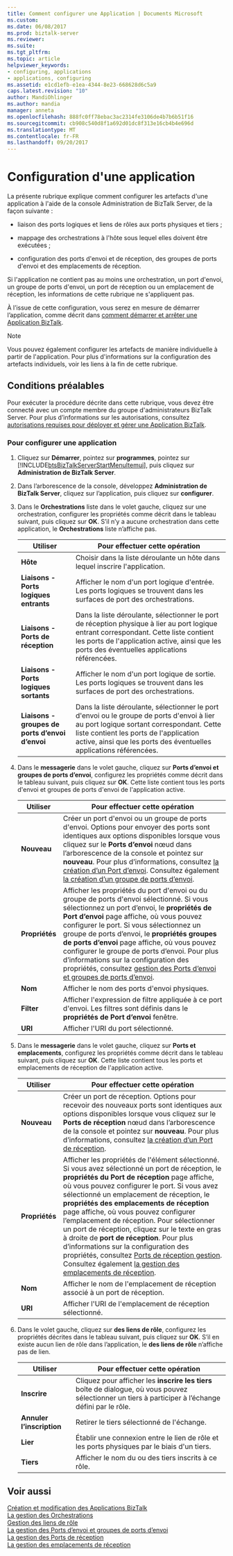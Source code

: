 ```yaml
---
title: Comment configurer une Application | Documents Microsoft
ms.custom: 
ms.date: 06/08/2017
ms.prod: biztalk-server
ms.reviewer: 
ms.suite: 
ms.tgt_pltfrm: 
ms.topic: article
helpviewer_keywords:
- configuring, applications
- applications, configuring
ms.assetid: e1cd1efb-e1ea-4344-8e23-668628d6c5a9
caps.latest.revision: "10"
author: MandiOhlinger
ms.author: mandia
manager: anneta
ms.openlocfilehash: 888fc0ff78ebac3ac2314fe3106de4b7b6b51f16
ms.sourcegitcommit: cb908c540d8f1a692d01dc8f313e16cb4b4e696d
ms.translationtype: MT
ms.contentlocale: fr-FR
ms.lasthandoff: 09/20/2017
---
```

# <a name="how-to-configure-an-application"></a>Configuration d'une application
La présente rubrique explique comment configurer les artefacts d'une application à l'aide de la console Administration de BizTalk Server, de la façon suivante :  
  
-   liaison des ports logiques et liens de rôles aux ports physiques et tiers ;  
  
-   mappage des orchestrations à l'hôte sous lequel elles doivent être exécutées ;  
  
-   configuration des ports d'envoi et de réception, des groupes de ports d'envoi et des emplacements de réception.  
  
 Si l'application ne contient pas au moins une orchestration, un port d'envoi, un groupe de ports d'envoi, un port de réception ou un emplacement de réception, les informations de cette rubrique ne s'appliquent pas.  
  
 À l’issue de cette configuration, vous serez en mesure de démarrer l’application, comme décrit dans [comment démarrer et arrêter une Application BizTalk](../core/how-to-start-and-stop-a-biztalk-application.md).  
  
> [!NOTE]
>  Vous pouvez également configurer les artefacts de manière individuelle à partir de l'application. Pour plus d'informations sur la configuration des artefacts individuels, voir les liens à la fin de cette rubrique.  
  
## <a name="prerequisites"></a>Conditions préalables  
 Pour exécuter la procédure décrite dans cette rubrique, vous devez être connecté avec un compte membre du groupe d'administrateurs BizTalk Server. Pour plus d’informations sur les autorisations, consultez [autorisations requises pour déployer et gérer une Application BizTalk](../core/permissions-required-for-deploying-and-managing-a-biztalk-application.md).  
  
### <a name="to-configure-an-application"></a>Pour configurer une application  
  
1.  Cliquez sur **Démarrer**, pointez sur **programmes**, pointez sur [!INCLUDE[btsBizTalkServerStartMenuItemui](../includes/btsbiztalkserverstartmenuitemui-md.md)], puis cliquez sur **Administration de BizTalk Server**.  
  
2.  Dans l’arborescence de la console, développez **Administration de BizTalk Server**, cliquez sur l’application, puis cliquez sur **configurer**.  
  
3.  Dans le **Orchestrations** liste dans le volet gauche, cliquez sur une orchestration, configurer les propriétés comme décrit dans le tableau suivant, puis cliquez sur **OK**. S’il n’y a aucune orchestration dans cette application, le **Orchestrations** liste n’affiche pas.  
  
    |Utiliser|Pour effectuer cette opération|  
    |--------------|----------------|  
    |**Hôte**|Choisir dans la liste déroulante un hôte dans lequel inscrire l'application.|  
    |**Liaisons - Ports logiques entrants**|Afficher le nom d'un port logique d'entrée. Les ports logiques se trouvent dans les surfaces de port des orchestrations.|  
    |**Liaisons - Ports de réception**|Dans la liste déroulante, sélectionner le port de réception physique à lier au port logique entrant correspondant. Cette liste contient les ports de l'application active, ainsi que les ports des éventuelles applications référencées.|  
    |**Liaisons - Ports logiques sortants**|Afficher le nom d'un port logique de sortie. Les ports logiques se trouvent dans les surfaces de port des orchestrations.|  
    |**Liaisons - groupes de ports d’envoi d’envoi**|Dans la liste déroulante, sélectionner le port d'envoi ou le groupe de ports d'envoi à lier au port logique sortant correspondant. Cette liste contient les ports de l'application active, ainsi que les ports des éventuelles applications référencées.|  
  
4.  Dans le **messagerie** dans le volet gauche, cliquez sur **Ports d’envoi et groupes de ports d’envoi**, configurez les propriétés comme décrit dans le tableau suivant, puis cliquez sur **OK**. Cette liste contient tous les ports d'envoi et groupes de ports d'envoi de l'application active.  
  
    |Utiliser|Pour effectuer cette opération|  
    |--------------|----------------|  
    |**Nouveau**|Créer un port d'envoi ou un groupe de ports d'envoi. Options pour envoyer des ports sont identiques aux options disponibles lorsque vous cliquez sur le **Ports d’envoi** nœud dans l’arborescence de la console et pointez sur **nouveau**. Pour plus d’informations, consultez [la création d’un Port d’envoi](../core/how-to-create-a-send-port2.md). Consultez également [la création d’un groupe de ports d’envoi](../core/how-to-create-a-send-port-group.md).|  
    |**Propriétés**|Afficher les propriétés du port d'envoi ou du groupe de ports d'envoi sélectionné. Si vous sélectionnez un port d’envoi, le **propriétés de Port d’envoi** page affiche, où vous pouvez configurer le port. Si vous sélectionnez un groupe de ports d’envoi, le **propriétés groupes de ports d’envoi** page affiche, où vous pouvez configurer le groupe de ports d’envoi. Pour plus d’informations sur la configuration des propriétés, consultez [gestion des Ports d’envoi et groupes de ports d’envoi](../core/managing-send-ports-and-send-port-groups.md).|  
    |**Nom**|Afficher le nom des ports d'envoi physiques.|  
    |**Filter**|Afficher l'expression de filtre appliquée à ce port d'envoi. Les filtres sont définis dans le **propriétés de Port d’envoi** fenêtre.|  
    |**URI**|Afficher l'URI du port sélectionné.|  
  
5.  Dans le **messagerie** dans le volet gauche, cliquez sur **Ports et emplacements**, configurez les propriétés comme décrit dans le tableau suivant, puis cliquez sur **OK**. Cette liste contient tous les ports et emplacements de réception de l'application active.  
  
    |Utiliser|Pour effectuer cette opération|  
    |--------------|----------------|  
    |**Nouveau**|Créer un port de réception. Options pour recevoir des nouveaux ports sont identiques aux options disponibles lorsque vous cliquez sur le **Ports de réception** nœud dans l’arborescence de la console et pointez sur **nouveau**. Pour plus d’informations, consultez [la création d’un Port de réception](../core/how-to-create-a-receive-port.md).|  
    |**Propriétés**|Afficher les propriétés de l'élément sélectionné. Si vous avez sélectionné un port de réception, le **propriétés du Port de réception** page affiche, où vous pouvez configurer le port. Si vous avez sélectionné un emplacement de réception, le **propriétés des emplacements de réception** page affiche, où vous pouvez configurer l’emplacement de réception. Pour sélectionner un port de réception, cliquez sur le texte en gras à droite de **port de réception**. Pour plus d’informations sur la configuration des propriétés, consultez [Ports de réception gestion](../core/managing-receive-ports.md). Consultez également [la gestion des emplacements de réception](../core/managing-receive-locations.md).|  
    |**Nom**|Afficher le nom de l'emplacement de réception associé à un port de réception.|  
    |**URI**|Afficher l'URI de l'emplacement de réception sélectionné.|  
  
6.  Dans le volet gauche, cliquez sur **des liens de rôle**, configurez les propriétés décrites dans le tableau suivant, puis cliquez sur **OK**. S’il en existe aucun lien de rôle dans l’application, le **des liens de rôle** n’affiche pas de lien.  
  
    |Utiliser|Pour effectuer cette opération|  
    |--------------|----------------|  
    |**Inscrire**|Cliquez pour afficher les **inscrire les tiers** boîte de dialogue, où vous pouvez sélectionner un tiers à participer à l’échange défini par le rôle.|  
    |**Annuler l’inscription**|Retirer le tiers sélectionné de l'échange.|  
    |**Lier**|Établir une connexion entre le lien de rôle et les ports physiques par le biais d'un tiers.|  
    |**Tiers**|Afficher le nom du ou des tiers inscrits à ce rôle.|  
  
## <a name="see-also"></a>Voir aussi  
 [Création et modification des Applications BizTalk](../core/creating-and-modifying-biztalk-applications.md)   
 [La gestion des Orchestrations](../core/managing-orchestrations.md)   
 [Gestion des liens de rôle](../core/managing-role-links.md)   
 [La gestion des Ports d’envoi et groupes de ports d’envoi](../core/managing-send-ports-and-send-port-groups.md)   
 [La gestion des Ports de réception](../core/managing-receive-ports.md)   
 [La gestion des emplacements de réception](../core/managing-receive-locations.md)
